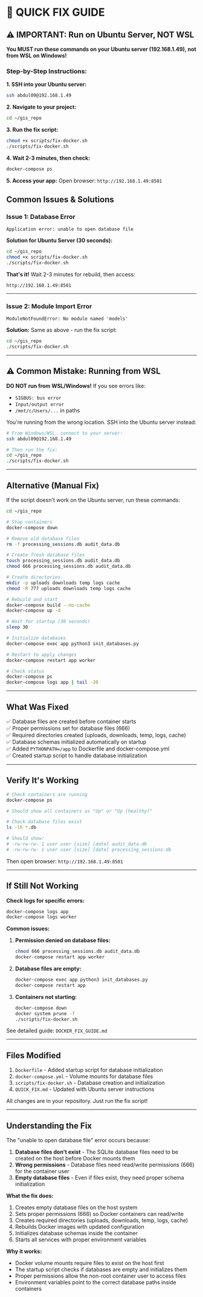 # 🚀 QUICK FIX GUIDE

## ⚠️ IMPORTANT: Run on Ubuntu Server, NOT WSL

**You MUST run these commands on your Ubuntu server (192.168.1.49), not from WSL on Windows!**

### Step-by-Step Instructions:

**1. SSH into your Ubuntu server:**
```bash
ssh abdul09@192.168.1.49
```

**2. Navigate to your project:**
```bash
cd ~/gis_repo
```

**3. Run the fix script:**
```bash
chmod +x scripts/fix-docker.sh
./scripts/fix-docker.sh
```

**4. Wait 2-3 minutes, then check:**
```bash
docker-compose ps
```

**5. Access your app:**
Open browser: `http://192.168.1.49:8501`

## Common Issues & Solutions

### Issue 1: Database Error
```
Application error: unable to open database file
```

**Solution for Ubuntu Server (30 seconds):**

```bash
cd ~/gis_repo
chmod +x scripts/fix-docker.sh
./scripts/fix-docker.sh
```

**That's it!** Wait 2-3 minutes for rebuild, then access:
```
http://192.168.1.49:8501
```

---

### Issue 2: Module Import Error
```
ModuleNotFoundError: No module named 'models'
```

**Solution:** Same as above - run the fix script:

```bash
cd ~/gis_repo
./scripts/fix-docker.sh
```

---

## ⚠️ Common Mistake: Running from WSL

**DO NOT run from WSL/Windows!** If you see errors like:
- `SIGBUS: bus error`
- `Input/output error`
- `/mnt/c/Users/...` in paths

You're running from the wrong location. SSH into the Ubuntu server instead:

```bash
# From Windows/WSL, connect to your server:
ssh abdul09@192.168.1.49

# Then run the fix:
cd ~/gis_repo
./scripts/fix-docker.sh
```

---

## Alternative (Manual Fix)

If the script doesn't work on the Ubuntu server, run these commands:

```bash
cd ~/gis_repo

# Stop containers
docker-compose down

# Remove old database files
rm -f processing_sessions.db audit_data.db

# Create fresh database files
touch processing_sessions.db audit_data.db
chmod 666 processing_sessions.db audit_data.db

# Create directories
mkdir -p uploads downloads temp logs cache
chmod -R 777 uploads downloads temp logs cache

# Rebuild and start
docker-compose build --no-cache
docker-compose up -d

# Wait for startup (30 seconds)
sleep 30

# Initialize databases
docker-compose exec app python3 init_databases.py

# Restart to apply changes
docker-compose restart app worker

# Check status
docker-compose ps
docker-compose logs app | tail -20
```

---

## What Was Fixed

✅ Database files are created before container starts  
✅ Proper permissions set for database files (666)  
✅ Required directories created (uploads, downloads, temp, logs, cache)  
✅ Database schemas initialized automatically on startup  
✅ Added `PYTHONPATH=/app` to Dockerfile and docker-compose.yml  
✅ Created startup script to handle database initialization  

---

## Verify It's Working

```bash
# Check containers are running
docker-compose ps

# Should show all containers as "Up" or "Up (healthy)"

# Check database files exist
ls -lh *.db

# Should show:
# -rw-rw-rw- 1 user user [size] [date] audit_data.db
# -rw-rw-rw- 1 user user [size] [date] processing_sessions.db
```

Then open browser: `http://192.168.1.49:8501`

---

## If Still Not Working

**Check logs for specific errors:**
```bash
docker-compose logs app
docker-compose logs worker
```

**Common issues:**

1. **Permission denied on database files:**
   ```bash
   chmod 666 processing_sessions.db audit_data.db
   docker-compose restart app worker
   ```

2. **Database files are empty:**
   ```bash
   docker-compose exec app python3 init_databases.py
   docker-compose restart app
   ```

3. **Containers not starting:**
   ```bash
   docker-compose down
   docker system prune -f
   ./scripts/fix-docker.sh
   ```

See detailed guide: `DOCKER_FIX_GUIDE.md`

---

## Files Modified

1. `Dockerfile` - Added startup script for database initialization
2. `docker-compose.yml` - Volume mounts for database files
3. `scripts/fix-docker.sh` - Database creation and initialization
4. `QUICK_FIX.md` - Updated with Ubuntu server instructions

All changes are in your repository. Just run the fix script!

---

## Understanding the Fix

The "unable to open database file" error occurs because:

1. **Database files don't exist** - The SQLite database files need to be created on the host before Docker mounts them
2. **Wrong permissions** - Database files need read/write permissions (666) for the container user
3. **Empty database files** - Even if files exist, they need proper schema initialization

**What the fix does:**

1. Creates empty database files on the host system
2. Sets proper permissions (666) so Docker containers can read/write
3. Creates required directories (uploads, downloads, temp, logs, cache)
4. Rebuilds Docker images with updated configuration
5. Initializes database schemas inside the container
6. Starts all services with proper environment variables

**Why it works:**

- Docker volume mounts require files to exist on the host first
- The startup script checks if databases are empty and initializes them
- Proper permissions allow the non-root container user to access files
- Environment variables point to the correct database paths inside containers
